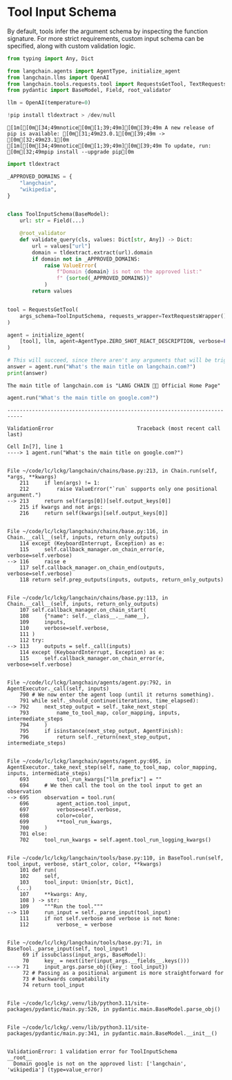 # Tool Input Schema

By default, tools infer the argument schema by inspecting the function signature. For more strict requirements, custom input schema can be specified, along with custom validation logic.


```python
from typing import Any, Dict

from langchain.agents import AgentType, initialize_agent
from langchain.llms import OpenAI
from langchain.tools.requests.tool import RequestsGetTool, TextRequestsWrapper
from pydantic import BaseModel, Field, root_validator
```


```python
llm = OpenAI(temperature=0)
```


```python
!pip install tldextract > /dev/null
```

    
    [1m[[0m[34;49mnotice[0m[1;39;49m][0m[39;49m A new release of pip is available: [0m[31;49m23.0.1[0m[39;49m -> [0m[32;49m23.1[0m
    [1m[[0m[34;49mnotice[0m[1;39;49m][0m[39;49m To update, run: [0m[32;49mpip install --upgrade pip[0m
    


```python
import tldextract

_APPROVED_DOMAINS = {
    "langchain",
    "wikipedia",
}


class ToolInputSchema(BaseModel):
    url: str = Field(...)

    @root_validator
    def validate_query(cls, values: Dict[str, Any]) -> Dict:
        url = values["url"]
        domain = tldextract.extract(url).domain
        if domain not in _APPROVED_DOMAINS:
            raise ValueError(
                f"Domain {domain} is not on the approved list:"
                f" {sorted(_APPROVED_DOMAINS)}"
            )
        return values


tool = RequestsGetTool(
    args_schema=ToolInputSchema, requests_wrapper=TextRequestsWrapper()
)
```


```python
agent = initialize_agent(
    [tool], llm, agent=AgentType.ZERO_SHOT_REACT_DESCRIPTION, verbose=False
)
```


```python
# This will succeed, since there aren't any arguments that will be triggered during validation
answer = agent.run("What's the main title on langchain.com?")
print(answer)
```

    The main title of langchain.com is "LANG CHAIN 🦜️🔗 Official Home Page"
    


```python
agent.run("What's the main title on google.com?")
```


    ---------------------------------------------------------------------------

    ValidationError                           Traceback (most recent call last)

    Cell In[7], line 1
    ----> 1 agent.run("What's the main title on google.com?")
    

    File ~/code/lc/lckg/langchain/chains/base.py:213, in Chain.run(self, *args, **kwargs)
        211     if len(args) != 1:
        212         raise ValueError("`run` supports only one positional argument.")
    --> 213     return self(args[0])[self.output_keys[0]]
        215 if kwargs and not args:
        216     return self(kwargs)[self.output_keys[0]]
    

    File ~/code/lc/lckg/langchain/chains/base.py:116, in Chain.__call__(self, inputs, return_only_outputs)
        114 except (KeyboardInterrupt, Exception) as e:
        115     self.callback_manager.on_chain_error(e, verbose=self.verbose)
    --> 116     raise e
        117 self.callback_manager.on_chain_end(outputs, verbose=self.verbose)
        118 return self.prep_outputs(inputs, outputs, return_only_outputs)
    

    File ~/code/lc/lckg/langchain/chains/base.py:113, in Chain.__call__(self, inputs, return_only_outputs)
        107 self.callback_manager.on_chain_start(
        108     {"name": self.__class__.__name__},
        109     inputs,
        110     verbose=self.verbose,
        111 )
        112 try:
    --> 113     outputs = self._call(inputs)
        114 except (KeyboardInterrupt, Exception) as e:
        115     self.callback_manager.on_chain_error(e, verbose=self.verbose)
    

    File ~/code/lc/lckg/langchain/agents/agent.py:792, in AgentExecutor._call(self, inputs)
        790 # We now enter the agent loop (until it returns something).
        791 while self._should_continue(iterations, time_elapsed):
    --> 792     next_step_output = self._take_next_step(
        793         name_to_tool_map, color_mapping, inputs, intermediate_steps
        794     )
        795     if isinstance(next_step_output, AgentFinish):
        796         return self._return(next_step_output, intermediate_steps)
    

    File ~/code/lc/lckg/langchain/agents/agent.py:695, in AgentExecutor._take_next_step(self, name_to_tool_map, color_mapping, inputs, intermediate_steps)
        693         tool_run_kwargs["llm_prefix"] = ""
        694     # We then call the tool on the tool input to get an observation
    --> 695     observation = tool.run(
        696         agent_action.tool_input,
        697         verbose=self.verbose,
        698         color=color,
        699         **tool_run_kwargs,
        700     )
        701 else:
        702     tool_run_kwargs = self.agent.tool_run_logging_kwargs()
    

    File ~/code/lc/lckg/langchain/tools/base.py:110, in BaseTool.run(self, tool_input, verbose, start_color, color, **kwargs)
        101 def run(
        102     self,
        103     tool_input: Union[str, Dict],
       (...)
        107     **kwargs: Any,
        108 ) -> str:
        109     """Run the tool."""
    --> 110     run_input = self._parse_input(tool_input)
        111     if not self.verbose and verbose is not None:
        112         verbose_ = verbose
    

    File ~/code/lc/lckg/langchain/tools/base.py:71, in BaseTool._parse_input(self, tool_input)
         69 if issubclass(input_args, BaseModel):
         70     key_ = next(iter(input_args.__fields__.keys()))
    ---> 71     input_args.parse_obj({key_: tool_input})
         72 # Passing as a positional argument is more straightforward for
         73 # backwards compatability
         74 return tool_input
    

    File ~/code/lc/lckg/.venv/lib/python3.11/site-packages/pydantic/main.py:526, in pydantic.main.BaseModel.parse_obj()
    

    File ~/code/lc/lckg/.venv/lib/python3.11/site-packages/pydantic/main.py:341, in pydantic.main.BaseModel.__init__()
    

    ValidationError: 1 validation error for ToolInputSchema
    __root__
      Domain google is not on the approved list: ['langchain', 'wikipedia'] (type=value_error)



```python

```

